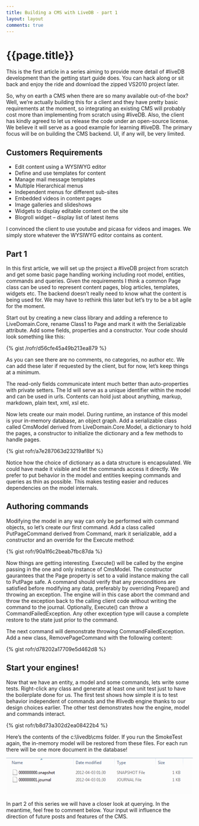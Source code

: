 ```yaml
---
title: Building a CMS with LiveDB - part 1
layout: layout
comments: true
---
```


# {{page.title}}
This is the first article in a series aiming to provide more detail of #liveDB development  than the getting start guide does. You can hack along or sit back and enjoy the ride and download the zipped VS2010 project later.

So, why on earth a CMS when there are so many available out-of-the box? Well, we’re actually building this for a client and they have pretty basic requirements at the moment, so integrating an existing CMS will probably cost more than implementing from scratch using #liveDB. Also, the client has kindly agreed to let us release the code under an open-source license. We believe it will serve as a good example for learning #liveDB. The primary focus will be on building the CMS backend. UI, if any will, be very limited.

## Customers Requirements

* Edit content  using a WYSIWYG editor
* Define and use templates for content
* Manage mail message templates
* Multiple Hierarchical menus
* Independent menus for different sub-sites
* Embedded videos in content pages
* Image galleries and slideshows
* Widgets to display editable content on the site
* Blogroll widget – display list of latest items

I convinced the client to use youtube and picasa for videos and images. We simply store whatever the WYSIWYG editor contains as content.

## Part 1
In this first article, we will set up the project a #liveDB project from scratch and get some basic page handling working including root model, entities, commands and queries. Given the requirements I think a common Page class can be used to represent content pages, blog articles, templates, widgets etc.  The backend doesn’t really need to know what the content is being used for. We may have to rethink this later but let’s try to be a bit agile for the moment.

Start out by creating a new class library and adding a reference to LiveDomain.Core, rename Class1 to Page and mark it with the Serializable attribute. Add some fields, properties and a constructor. Your code should look something like this:

{% gist /rofr/d56cfe45a49b213ea879 %}

As you can see there are no comments, no categories, no author etc. We can add these later if requested by the client, but for now, let’s keep things at a minimum.

The read-only fields communicate intent much better than auto-properties with private setters. The Id will serve as a unique identifier within the model and can be used in urls. Contents can hold just about anything, markup, markdown, plain text, xml, xsl etc.

Now lets create our main model.  During runtime, an instance of this model is your in-memory database, an object graph.  Add a serializable class called CmsModel derived from LiveDomain.Core.Model, a dictionary to hold the pages, a constructor to initialize the dictionary and a few methods to handle pages.

{% gist rofr/a7e287063d23219af8bf %}


Notice how the choice of dictionary as a data structure is encapsulated. We could have made it visible and let the commands access it directly. We prefer to put behavior in the model and entities keeping commands and queries as thin as possible. This makes testing easier and reduces dependencies on the model internals.

## Authoring commands

Modifying the model in any way can only be performed with command objects, so let’s create our first command. Add a class called PutPageCommand derived from Command<CmsModel>, mark it serializable, add a constructor and an override for the Execute method:

{% gist rofr/90a1f6c2beab7fbc87da %}

Now things are getting interesting. Execute() will be called by the engine passing in the one and only instance of CmsModel. The constructor gaurantees that the Page property is set to a valid instance making the call to PutPage safe.  A command should verify that any preconditions are satisfied before modifying any data, preferably by overriding Prepare() and throwing an exception. The engine will in this case abort the command and throw the exception back to the calling client code without writing the command to the journal. Optionally, Execute() can throw a CommandFailedException. Any other exception type will cause a complete restore to the state just prior to the command.

The next command will demonstrate throwing CommandFailedException. Add a new class, RemovePageCommand with the following content:

{% gist rofr/d78202a17709e5d462d8 %}

## Start your engines!

Now that we have an entity, a model and some commands, lets write some tests. Right-click any class and generate at least one unit test just to have the boilerplate done for us. The first test shows how simple it is to test behavior independent of commands and the #livedb engine thanks to our design choices earlier. The other test demonstrates how the engine, model and commands interact.

{% gist rofr/b8d73a302d2ea08422b4 %}

Here’s the contents of the c:\livedb\cms folder. If you run the SmokeTest again, the in-memory model will be restored from these files. For each run there will be one more document in the database! 

<img src="/images/building-cms-1.png"/>

In part 2 of this series we will have a closer look at querying. In the meantime, feel free to comment below. Your input will influence the direction of future posts and features of the CMS.